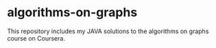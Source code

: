 # algorithms-on-graphs
This repository includes my JAVA solutions to the algorithms on graphs course on Coursera.
